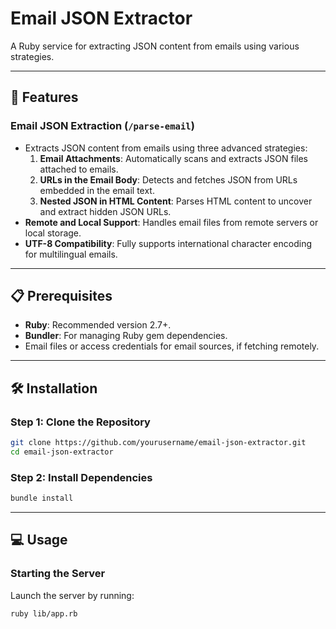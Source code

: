 
# Email JSON Extractor

A Ruby service for extracting JSON content from emails using various strategies.

---

## 🚀 Features

### Email JSON Extraction (`/parse-email`)
- Extracts JSON content from emails using three advanced strategies:
  1. **Email Attachments**: Automatically scans and extracts JSON files attached to emails.
  2. **URLs in the Email Body**: Detects and fetches JSON from URLs embedded in the email text.
  3. **Nested JSON in HTML Content**: Parses HTML content to uncover and extract hidden JSON URLs.
- **Remote and Local Support**: Handles email files from remote servers or local storage.
- **UTF-8 Compatibility**: Fully supports international character encoding for multilingual emails.

---

## 📋 Prerequisites

- **Ruby**: Recommended version 2.7+.
- **Bundler**: For managing Ruby gem dependencies.
- Email files or access credentials for email sources, if fetching remotely.

---

## 🛠 Installation

### Step 1: Clone the Repository
```bash
git clone https://github.com/yourusername/email-json-extractor.git
cd email-json-extractor
```

### Step 2: Install Dependencies
```bash
bundle install
```

---

## 💻 Usage

### Starting the Server
Launch the server by running:
```bash
ruby lib/app.rb
```